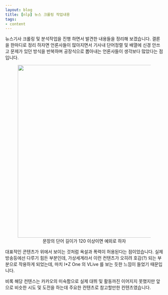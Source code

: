 ```yaml
---
layout: blog
title: [nlp] 뉴스 크롤링 작업내용
tags:
- content
---
```


뉴스기사 크롤링 및 분석작업을 진행 하면서 발견한 내용들을 정리해 보겠습니다. 결론을 한마디로 정리 하자면 언론사들이 많아지면서 기사내 단어정렬 및 배열에 신경 안쓰고 문제가 있던 방식을 반복하며 공장식으로 뽑아내는 언론사들이 생각보다 많았다는 점 입니다. 

<div style="text-align: center;">
  <figure class="align-center">
    <img width="550" src="{{site.baseurl}}/assets/nlp/token_lengths.png">
    <figcaption>문장의 단어 길이가 120 이상이면 예외로 하자</figcaption>
  </figure>
</div>




대표적인 콘텐츠가 위에서 보이는 것처럼 욕설과 폭력이 허용된다는 점이었습니다. 실제 방송등에선 다루기 힘든 부분인데, 가상세계라서 이런 컨텐츠가 오히려 호감(?) 되는 부분으로 작용하게 되었는데, 마치 I*Z One 의 VLive 를 보는 듯한 느낌이 들었기 때문입니다.

비록 해당 컨텐스는 카카오의 미숙함으로 실제 대뷔 및 활동까진 이어지지 못했지만 앞으로 비슷한 시도 및 도전을 하는데 주요한 컨텐츠로 참고할만한 컨텐츠였습니다.
